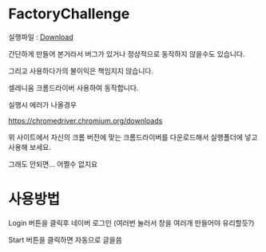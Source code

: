 # FactoryChallenge

실행파일 : [Download](https://github.com/jikjky/FactoryChallenge/raw/master/Release.zip)

간단하게 만들어 본거라서 버그가 있거나 정상적으로 동작하지 않을수도 있습니다.

그리고 사용하다가의 불이익은 책임지지 않습니다.







셀레니움 크롬드라이버 사용하여 동작합니다.

실행시 에러가 나올경우

https://chromedriver.chromium.org/downloads

위 사이트에서 자신의 크롬 버전에 맞는 크롬드라이버를 다운로드해서 실행폴더에 넣고 사용해 보세요.

그래도 안되면... 어쩔수 없지요

# 사용방법

Login 버튼을 클릭후 네이버 로그인 (여러번 눌러서 창을 여러개 만들어야 유리할듯?)

Start 버튼을 클릭하면 자동으로 글을씀
